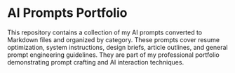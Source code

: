 # AI Prompts Portfolio

This repository contains a collection of my AI prompts converted to Markdown files and organized by category. These prompts cover resume optimization, system instructions, design briefs, article outlines, and general prompt engineering guidelines. They are part of my professional portfolio demonstrating prompt crafting and AI interaction techniques.
